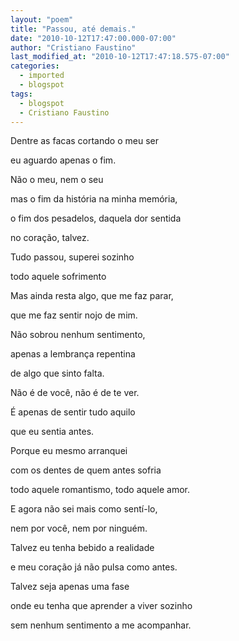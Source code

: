 ```yaml
---
layout: "poem"
title: "Passou, até demais."
date: "2010-10-12T17:47:00.000-07:00"
author: "Cristiano Faustino"
last_modified_at: "2010-10-12T17:47:18.575-07:00"
categories:
  - imported
  - blogspot
tags:
  - blogspot
  - Cristiano Faustino
---
```


Dentre as facas cortando o meu ser 

eu aguardo apenas o fim.

Não o meu, nem o seu

mas o fim da história na minha memória,

o fim dos pesadelos, daquela dor sentida

no coração, talvez.

Tudo passou, superei sozinho

todo aquele sofrimento

Mas ainda resta algo, que me faz parar,

que me faz sentir nojo de mim.

Não sobrou nenhum sentimento,

apenas a lembrança repentina 

de algo que sinto falta.

Não é de você, não é de te ver.

É apenas de sentir tudo aquilo

que eu sentia antes.

Porque eu mesmo arranquei

com os dentes de quem antes sofria

todo aquele romantismo, todo aquele amor.

E agora não sei mais como sentí-lo,

nem por você, nem por ninguém.

Talvez eu tenha bebido a realidade

e meu coração já não pulsa como antes.

Talvez seja apenas uma fase

onde eu tenha que aprender a viver sozinho

sem nenhum sentimento a me acompanhar.